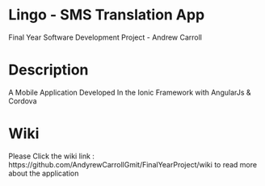 # Lingo - SMS Translation App
Final Year Software Development Project - Andrew Carroll 
<h1> Description </h1>
 <p>A Mobile Application Developed In the Ionic Framework with AngularJs & Cordova </p>
 
 # Wiki
 <p> Please Click the wiki link : https://github.com/AndyrewCarrollGmit/FinalYearProject/wiki to read more about the application </p>

